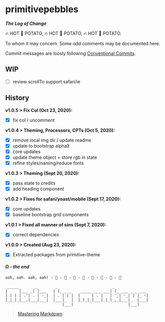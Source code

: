 
# primitivepebbles

***The Log of Change***

 🔥️ HOT 🥔 POTATO,  🔥️ HOT 🥔 POTATO,  🔥️ HOT 🥔 POTATO.

To whom it may concern. Some odd comments may be documented here.

Commit messages are loosly following [Conventional Commits](https://conventionalcommits.org).

## WIP

- [ ] review scrollTo support safari/ie

## History

**v1.0.5 > Fix Col (Oct 23, 2020):**
- [x] fix col / uncomment

**v1.0.4 > Theming, Processors, CPTs (Oct 5, 2020):**
- [x] remove local img dir / update readme
- [x] update to bootstrap alpha2
- [x] core updates
- [x] update theme object + store rgb in state
- [x] refine styles/naming/reduce fonts

**v1.0.3 > Theming (Sept 20, 2020):**
- [x] pass state to credits
- [x] add heading component

**v1.0.2 > Fixes for safari/yoast/mobile (Sept 17, 2020):**
- [x] core updates
- [x] baseline bootstrap grid components

**v1.0.1 > Fixed all manner of sins (Sept 7, 2020):**
- [x] correct dependencies

**v1.0.0 > Created (Aug 23, 2020):**
- [x] Extracted packages from primitive-theme

  
#### Ω - *the end*

```     
ooh, ooh. aah, aah! - 🐒 - 🐒 - 🐒 - 🐒 - 🐒 - 🐒 - 🐒 - 🐒 
```     
```                                                                              
 _____       _        _                        _               
|     |___ _| |___   | |_ _ _    _____ ___ ___| |_ ___ _ _ ___ 
| | | | .'| . | -_|  | . | | |  |     | . |   | '_| -_| | |_ -|
|_|_|_|__,|___|___|  |___|_  |  |_|_|_|___|_|_|_,_|___|_  |___|
                         |___|                        |___|    
```
> [Mastering Markdown](https://guides.github.com/features/mastering-markdown/)

